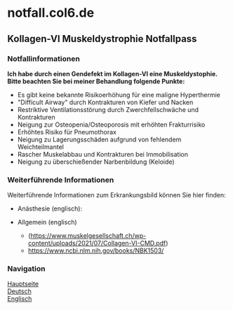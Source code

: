 # notfall.col6.de
## Kollagen-VI Muskeldystrophie Notfallpass
### Notfallinformationen
**Ich habe durch einen Gendefekt im Kollagen-VI eine Muskeldystophie. Bitte beachten Sie bei meiner Behandlung folgende Punkte:**
- Es gibt keine bekannte Risikoerhöhung für eine maligne Hyperthermie
- "Difficult Airway" durch Kontrakturen von Kiefer und Nacken 
- Restriktive Ventilationsstörung durch Zwerchfellschwäche und Kontrakturen 
- Neigung zur Osteopenia/Osteoporosis mit erhöhten Frakturrisiko
- Erhöhtes Risiko für Pneumothorax
- Neigung zu Lagerungsschäden aufgrund von fehlendem Weichteilmantel
- Rascher Muskelabbau und Kontrakturen bei Immobilisation
- Neigung zu überschießender Narbenbildung (Keloide) 

### Weiterführende Informationen
Weiterführende Informationen zum Erkrankungsbild können Sie hier finden:
- Anästhesie (englisch): [](https://www.ai-online.info/images/ai-ausgabe/2020/02-2020/Supplement_02-2020_OrphanAnesthesia_2.pdf)


- Allgemein (englisch) 
   - (https://www.muskelgesellschaft.ch/wp-content/uploads/2021/07/Collagen-VI-CMD.pdf)
   - https://www.ncbi.nlm.nih.gov/books/NBK1503/  
  
### Navigation
[Hauptseite](./index.md)  
[Deutsch](./german.md)  
[Englisch](./englisch.md)